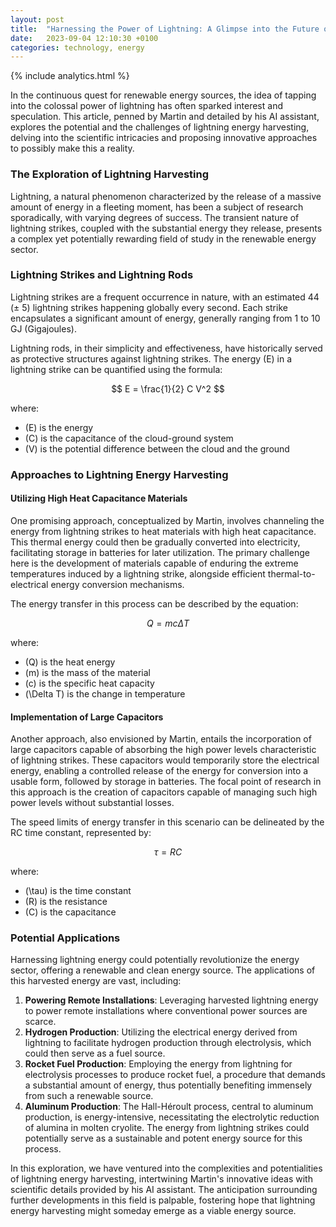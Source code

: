 ```yaml
---
layout: post
title:  "Harnessing the Power of Lightning: A Glimpse into the Future of Energy"
date:   2023-09-04 12:10:30 +0100
categories: technology, energy
---
```


{% include analytics.html %}

In the continuous quest for renewable energy sources, the idea of tapping into the colossal power of lightning has often sparked interest and speculation. This article, penned by Martin and detailed by his AI assistant, explores the potential and the challenges of lightning energy harvesting, delving into the scientific intricacies and proposing innovative approaches to possibly make this a reality.

### The Exploration of Lightning Harvesting

Lightning, a natural phenomenon characterized by the release of a massive amount of energy in a fleeting moment, has been a subject of research sporadically, with varying degrees of success. The transient nature of lightning strikes, coupled with the substantial energy they release, presents a complex yet potentially rewarding field of study in the renewable energy sector.

### Lightning Strikes and Lightning Rods

Lightning strikes are a frequent occurrence in nature, with an estimated 44 (± 5) lightning strikes happening globally every second. Each strike encapsulates a significant amount of energy, generally ranging from 1 to 10 GJ (Gigajoules). 

Lightning rods, in their simplicity and effectiveness, have historically served as protective structures against lightning strikes. The energy \(E\) in a lightning strike can be quantified using the formula:

$$
E = \frac{1}{2} C V^2
$$

where:
- \(E\) is the energy
- \(C\) is the capacitance of the cloud-ground system
- \(V\) is the potential difference between the cloud and the ground

### Approaches to Lightning Energy Harvesting

#### Utilizing High Heat Capacitance Materials

One promising approach, conceptualized by Martin, involves channeling the energy from lightning strikes to heat materials with high heat capacitance. This thermal energy could then be gradually converted into electricity, facilitating storage in batteries for later utilization. The primary challenge here is the development of materials capable of enduring the extreme temperatures induced by a lightning strike, alongside efficient thermal-to-electrical energy conversion mechanisms.

The energy transfer in this process can be described by the equation:

$$
Q = mc\Delta T
$$

where:
- \(Q\) is the heat energy
- \(m\) is the mass of the material
- \(c\) is the specific heat capacity
- \(\Delta T\) is the change in temperature

#### Implementation of Large Capacitors

Another approach, also envisioned by Martin, entails the incorporation of large capacitors capable of absorbing the high power levels characteristic of lightning strikes. These capacitors would temporarily store the electrical energy, enabling a controlled release of the energy for conversion into a usable form, followed by storage in batteries. The focal point of research in this approach is the creation of capacitors capable of managing such high power levels without substantial losses.

The speed limits of energy transfer in this scenario can be delineated by the RC time constant, represented by:

$$
\tau = RC
$$

where:
- \(\tau\) is the time constant
- \(R\) is the resistance
- \(C\) is the capacitance

### Potential Applications

Harnessing lightning energy could potentially revolutionize the energy sector, offering a renewable and clean energy source. The applications of this harvested energy are vast, including:

1. **Powering Remote Installations**: Leveraging harvested lightning energy to power remote installations where conventional power sources are scarce.
2. **Hydrogen Production**: Utilizing the electrical energy derived from lightning to facilitate hydrogen production through electrolysis, which could then serve as a fuel source.
3. **Rocket Fuel Production**: Employing the energy from lightning for electrolysis processes to produce rocket fuel, a procedure that demands a substantial amount of energy, thus potentially benefiting immensely from such a renewable source.
4. **Aluminum Production**: The Hall-Héroult process, central to aluminum production, is energy-intensive, necessitating the electrolytic reduction of alumina in molten cryolite. The energy from lightning strikes could potentially serve as a sustainable and potent energy source for this process.

In this exploration, we have ventured into the complexities and potentialities of lightning energy harvesting, intertwining Martin's innovative ideas with scientific details provided by his AI assistant. The anticipation surrounding further developments in this field is palpable, fostering hope that lightning energy harvesting might someday emerge as a viable energy source.
